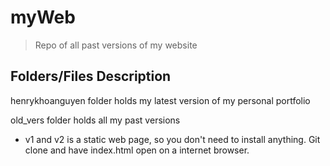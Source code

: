 # myWeb
> Repo of all past versions of my website

## Folders/Files Description
henrykhoanguyen folder holds my latest version of my personal portfolio

old_vers folder holds all my past versions
  - v1 and v2 is a static web page, so you don't need to install anything. Git clone and have index.html open on a internet browser.
